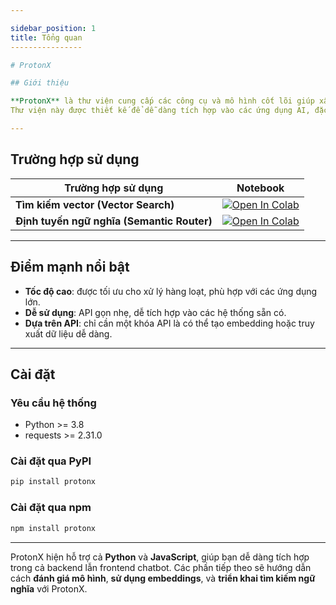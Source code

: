 ```yaml
---

sidebar_position: 1
title: Tổng quan
----------------

# ProtonX

## Giới thiệu

**ProtonX** là thư viện cung cấp các công cụ và mô hình cốt lõi giúp xây dựng chatbot có độ chính xác cao.
Thư viện này được thiết kế để dễ dàng tích hợp vào các ứng dụng AI, đặc biệt là những hệ thống cần khả năng **truy xuất thông tin** và **hiểu ngữ nghĩa sâu**.

---
```


## Trường hợp sử dụng

| Trường hợp sử dụng                         | Notebook                                                                                                                                                            |
| ------------------------------------------ | ------------------------------------------------------------------------------------------------------------------------------------------------------------------- |
| **Tìm kiếm vector (Vector Search)**        | [![Open In Colab](https://colab.research.google.com/assets/colab-badge.svg)](https://colab.research.google.com/drive/1t7Do6pj6lxUPxxwTyD_GtuNNNV6mtXLf?usp=sharing) |
| **Định tuyến ngữ nghĩa (Semantic Router)** | [![Open In Colab](https://colab.research.google.com/assets/colab-badge.svg)](https://colab.research.google.com/drive/1cZMAWdIhH5YcvFDR72xt3g5jHWCcWukI?usp=sharing) |

---

## Điểm mạnh nổi bật

* **Tốc độ cao**: được tối ưu cho xử lý hàng loạt, phù hợp với các ứng dụng lớn.
* **Dễ sử dụng**: API gọn nhẹ, dễ tích hợp vào các hệ thống sẵn có.
* **Dựa trên API**: chỉ cần một khóa API là có thể tạo embedding hoặc truy xuất dữ liệu dễ dàng.

---

## Cài đặt

### Yêu cầu hệ thống

* Python >= 3.8
* requests >= 2.31.0

### Cài đặt qua PyPI

```bash
pip install protonx
```

### Cài đặt qua npm

```bash
npm install protonx
```

---

ProtonX hiện hỗ trợ cả **Python** và **JavaScript**, giúp bạn dễ dàng tích hợp trong cả backend lẫn frontend chatbot.
Các phần tiếp theo sẽ hướng dẫn cách **đánh giá mô hình**, **sử dụng embeddings**, và **triển khai tìm kiếm ngữ nghĩa** với ProtonX.
